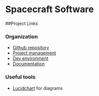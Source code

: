 # Spacecraft Software

##Project Links
### Organization
- [Github repository](https://github.com/Slijs/SpacecraftSoftware)
- [Project management](https://tree.taiga.io/project/slijs-spacecraft-software/)
- [Dev environment](https://github.com/ajpower/vagrant)
- [Documentation](https://github.com/Slijs/SpacecraftSoftware/wiki)

### Useful tools
- [Lucidchart](https://www.lucidchart.com/) for diagrams
